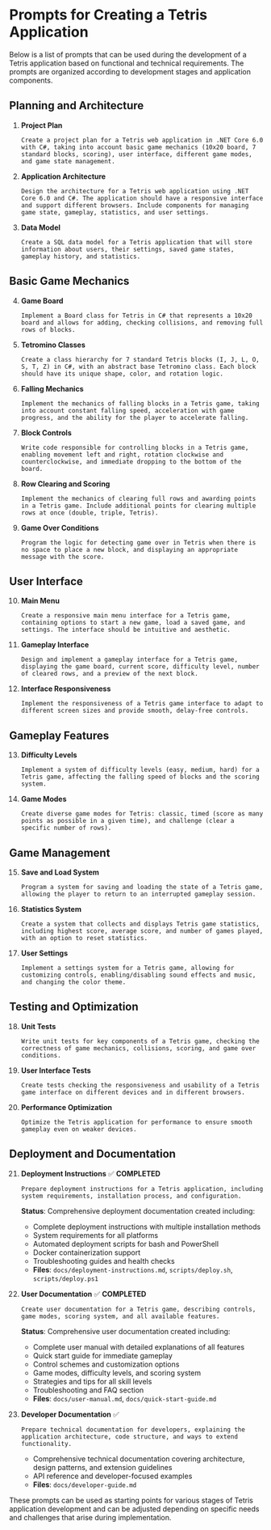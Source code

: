 # Prompts for Creating a Tetris Application

Below is a list of prompts that can be used during the development of a Tetris application based on functional and technical requirements. The prompts are organized according to development stages and application components.

## Planning and Architecture

1. **Project Plan**
   ```
   Create a project plan for a Tetris web application in .NET Core 6.0 with C#, taking into account basic game mechanics (10x20 board, 7 standard blocks, scoring), user interface, different game modes, and game state management.
   ```

2. **Application Architecture**
   ```
   Design the architecture for a Tetris web application using .NET Core 6.0 and C#. The application should have a responsive interface and support different browsers. Include components for managing game state, gameplay, statistics, and user settings.
   ```

3. **Data Model**
   ```
   Create a SQL data model for a Tetris application that will store information about users, their settings, saved game states, gameplay history, and statistics.
   ```

## Basic Game Mechanics

4. **Game Board**
   ```
   Implement a Board class for Tetris in C# that represents a 10x20 board and allows for adding, checking collisions, and removing full rows of blocks.
   ```

5. **Tetromino Classes**
   ```
   Create a class hierarchy for 7 standard Tetris blocks (I, J, L, O, S, T, Z) in C#, with an abstract base Tetromino class. Each block should have its unique shape, color, and rotation logic.
   ```

6. **Falling Mechanics**
   ```
   Implement the mechanics of falling blocks in a Tetris game, taking into account constant falling speed, acceleration with game progress, and the ability for the player to accelerate falling.
   ```

7. **Block Controls**
   ```
   Write code responsible for controlling blocks in a Tetris game, enabling movement left and right, rotation clockwise and counterclockwise, and immediate dropping to the bottom of the board.
   ```

8. **Row Clearing and Scoring**
   ```
   Implement the mechanics of clearing full rows and awarding points in a Tetris game. Include additional points for clearing multiple rows at once (double, triple, Tetris).
   ```

9. **Game Over Conditions**
   ```
   Program the logic for detecting game over in Tetris when there is no space to place a new block, and displaying an appropriate message with the score.
   ```

## User Interface

10. **Main Menu**
    ```
    Create a responsive main menu interface for a Tetris game, containing options to start a new game, load a saved game, and settings. The interface should be intuitive and aesthetic.
    ```

11. **Gameplay Interface**
    ```
    Design and implement a gameplay interface for a Tetris game, displaying the game board, current score, difficulty level, number of cleared rows, and a preview of the next block.
    ```

12. **Interface Responsiveness**
    ```
    Implement the responsiveness of a Tetris game interface to adapt to different screen sizes and provide smooth, delay-free controls.
    ```

## Gameplay Features

13. **Difficulty Levels**
    ```
    Implement a system of difficulty levels (easy, medium, hard) for a Tetris game, affecting the falling speed of blocks and the scoring system.
    ```

14. **Game Modes**
    ```
    Create diverse game modes for Tetris: classic, timed (score as many points as possible in a given time), and challenge (clear a specific number of rows).
    ```

## Game Management

15. **Save and Load System**
    ```
    Program a system for saving and loading the state of a Tetris game, allowing the player to return to an interrupted gameplay session.
    ```

16. **Statistics System**
    ```
    Create a system that collects and displays Tetris game statistics, including highest score, average score, and number of games played, with an option to reset statistics.
    ```

17. **User Settings**
    ```
    Implement a settings system for a Tetris game, allowing for customizing controls, enabling/disabling sound effects and music, and changing the color theme.
    ```

## Testing and Optimization

18. **Unit Tests**
    ```
    Write unit tests for key components of a Tetris game, checking the correctness of game mechanics, collisions, scoring, and game over conditions.
    ```

19. **User Interface Tests**
    ```
    Create tests checking the responsiveness and usability of a Tetris game interface on different devices and in different browsers.
    ```

20. **Performance Optimization**
    ```
    Optimize the Tetris application for performance to ensure smooth gameplay even on weaker devices.
    ```

## Deployment and Documentation

21. **Deployment Instructions** ✅ **COMPLETED**
    ```
    Prepare deployment instructions for a Tetris application, including system requirements, installation process, and configuration.
    ```
    **Status**: Comprehensive deployment documentation created including:
    - Complete deployment instructions with multiple installation methods
    - System requirements for all platforms
    - Automated deployment scripts for bash and PowerShell
    - Docker containerization support
    - Troubleshooting guides and health checks
    - **Files**: `docs/deployment-instructions.md`, `scripts/deploy.sh`, `scripts/deploy.ps1`

22. **User Documentation** ✅ **COMPLETED**
    ```
    Create user documentation for a Tetris game, describing controls, game modes, scoring system, and all available features.
    ```
    **Status**: Comprehensive user documentation created including:
    - Complete user manual with detailed explanations of all features
    - Quick start guide for immediate gameplay
    - Control schemes and customization options
    - Game modes, difficulty levels, and scoring system
    - Strategies and tips for all skill levels
    - Troubleshooting and FAQ section
    - **Files**: `docs/user-manual.md`, `docs/quick-start-guide.md`

23. **Developer Documentation** ✅
    ```
    Prepare technical documentation for developers, explaining the application architecture, code structure, and ways to extend functionality.
    ```
    - Comprehensive technical documentation covering architecture, design patterns, and extension guidelines
    - API reference and developer-focused examples
    - **Files**: `docs/developer-guide.md`

These prompts can be used as starting points for various stages of Tetris application development and can be adjusted depending on specific needs and challenges that arise during implementation.

